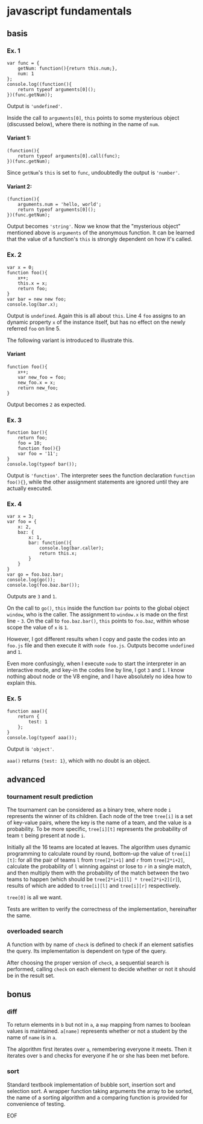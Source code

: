 # javascript fundamentals

## basis
### Ex. 1

	var func = {
		getNum: function(){return this.num;},
		num: 1
	};
	console.log((function(){
		return typeof arguments[0]();
	})(func.getNum));

Output is `'undefined'`.

Inside the call to `arguments[0]`, `this` points to some mysterious object (discussed below), where there is nothing in the name of `num`.


#### Variant 1:  

	(function(){
		return typeof arguments[0].call(func);
	})(func.getNum);

Since `getNum`'s `this` is set to `func`, undoubtedly the output is `'number'`.

#### Variant 2:

	(function(){
		arguments.num = 'hello, world';
		return typeof arguments[0]();
	})(func.getNum);

Output becomes `'string'`. Now we know that the "mysterious object" mentioned above is `arguments` of the anonymous function. It can be learned that the value of a function's `this` is strongly dependent on how it's called.

### Ex. 2

	var x = 0;
	function foo(){
		x++;
		this.x = x;
		return foo;
	}
	var bar = new new foo;
	console.log(bar.x);

Output is `undefined`. Again this is all about `this`. Line 4 `foo` assigns to an dynamic property `x` of the instance itself, but has no effect on the newly referred `foo` on line 5.

The following variant is introduced to illustrate this.

#### Variant

	function foo(){
		x++;
		var new_foo = foo;
		new_foo.x = x;
		return new_foo;
	}

Output becomes `2` as expected.

### Ex. 3

	function bar(){
		return foo;
		foo = 10;
		function foo(){}
		var foo = '11';
	}
	console.log(typeof bar());

Output is `'function'`. The interpreter sees the function declaration `function foo(){}`, while the other assignment statements are ignored until they are actually executed.

### Ex. 4

	var x = 3;
	var foo = {
		x: 2,
		baz: {
			x: 1,
			bar: function(){
				console.log(bar.caller);
				return this.x;
			}
		}
	}
	var go = foo.baz.bar;
	console.log(go());
	console.log(foo.baz.bar());

Outputs are `3` and `1`.

On the call to `go()`, `this` inside the function `bar` points to the global object `window`, who is the caller. The assignment to `window.x` is made on the first line - `3`. On the call to `foo.baz.bar()`, `this` points to `foo.baz`, within whose scope the value of `x` is `1`.

However, I got different results when I copy and paste the codes into an `foo.js` file and then execute it with `node foo.js`. Outputs become `undefined` and `1`.

Even more confusingly, when I execute `node` to start the interpreter in an interactive mode, and key-in the codes line by line, I got `3` and `1`. I know nothing about node or the V8 engine, and I have absolutely no idea how to explain this.

### Ex. 5

	function aaa(){
		return {
			test: 1
		};
	}
	console.log(typeof aaa());

Output is `'object'`.

`aaa()` returns `{test: 1}`, which with no doubt is an object.

## advanced

### tournament result prediction

The tournament can be considered as a binary tree, where node `i` represents the winner of its children. Each node of the tree `tree[i]` is a set of key-value pairs, where the key is the name of a team, and the value is a probability. To be more specific, `tree[i][t]` represents the probability of team `t` being present at node `i`.

Initially all the 16 teams are located at leaves. The algorithm uses dynamic programming to calculate round by round, bottom-up the value of `tree[i][t]`: for all the pair of teams `l` from `tree[2*i+1]` and `r` from `tree[2*i+2]`, calculate the probability of `l` winning against or lose to `r` in a single match, and then multiply them with the probability of the match between the two teams to happen (which should be `tree[2*i+1][l] * tree[2*i+2][r]`), results of which are added to `tree[i][l]` and `tree[i][r]` respectively.

`tree[0]` is all we want.

Tests are written to verify the correctness of the implementation, hereinafter the same.

### overloaded search

A function with by name of `check` is defined to check if an element satisfies the query. Its implementation is dependent on type of the query.

After choosing the proper version of `check`, a sequential search is performed, calling `check` on each element to decide whether or not it should be in the result set.

## bonus

### diff

To return elements in `b` but not in `a`, a `map` mapping from names to boolean values is maintained. `a[name]` represents whether or not a student by the name of `name` is in `a`.

The algorithm first iterates over `a`, remembering everyone it meets. Then it iterates over `b` and checks for everyone if he or she has been met before.

### sort

Standard textbook implementation of bubble sort, insertion sort and selection sort. A wrapper function taking arguments the array to be sorted, the name of a sorting algorithm and a comparing function is provided for convenience of testing.

EOF
